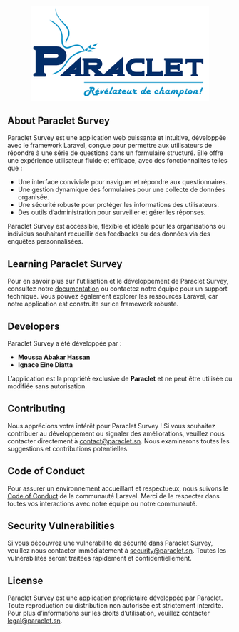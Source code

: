 <p align="center"><a href="https://paraclet.sn" target="_blank"><img src="public/img/logo-paraclet.png" width="400" alt="Paraclet Logo"></a></p>

## About Paraclet Survey

Paraclet Survey est une application web puissante et intuitive, développée avec le framework Laravel, conçue pour permettre aux utilisateurs de répondre à une série de questions dans un formulaire structuré. Elle offre une expérience utilisateur fluide et efficace, avec des fonctionnalités telles que :

- Une interface conviviale pour naviguer et répondre aux questionnaires.
- Une gestion dynamique des formulaires pour une collecte de données organisée.
- Une sécurité robuste pour protéger les informations des utilisateurs.
- Des outils d’administration pour surveiller et gérer les réponses.

Paraclet Survey est accessible, flexible et idéale pour les organisations ou individus souhaitant recueillir des feedbacks ou des données via des enquêtes personnalisées.

## Learning Paraclet Survey

Pour en savoir plus sur l’utilisation et le développement de Paraclet Survey, consultez notre [documentation](https://paraclet-survey.com/docs) ou contactez notre équipe pour un support technique. Vous pouvez également explorer les ressources Laravel, car notre application est construite sur ce framework robuste.


## Developers

Paraclet Survey a été développée par :

- **Moussa Abakar Hassan**
- **Ignace Eine Diatta**

L’application est la propriété exclusive de **Paraclet** et ne peut être utilisée ou modifiée sans autorisation.

## Contributing

Nous apprécions votre intérêt pour Paraclet Survey ! Si vous souhaitez contribuer au développement ou signaler des améliorations, veuillez nous contacter directement à [contact@paraclet.sn](mailto:contact@paraclet.sn). Nous examinerons toutes les suggestions et contributions potentielles.

## Code of Conduct

Pour assurer un environnement accueillant et respectueux, nous suivons le [Code of Conduct](https://laravel.com/docs/contributions#code-of-conduct) de la communauté Laravel. Merci de le respecter dans toutes vos interactions avec notre équipe ou notre communauté.

## Security Vulnerabilities

Si vous découvrez une vulnérabilité de sécurité dans Paraclet Survey, veuillez nous contacter immédiatement à [security@paraclet.sn](mailto:security@paraclet.sn). Toutes les vulnérabilités seront traitées rapidement et confidentiellement.

## License

Paraclet Survey est une application propriétaire développée par Paraclet. Toute reproduction ou distribution non autorisée est strictement interdite. Pour plus d’informations sur les droits d’utilisation, veuillez contacter [legal@paraclet.sn](mailto:legal@paraclet.sn).
